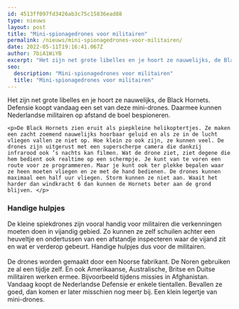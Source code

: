 ```yaml
---
id: 4513ff097fd3426ab3c75c15836ead88
type: nieuws
layout: post
title: "Mini-spionagedrones voor militairen"
permalink: /nieuws/mini-spionagedrones-voor-militairen/
date: 2022-05-11T19:16:41.067Z
author: 7biA1WiYB
excerpt: "Het zijn net grote libelles en je hoort ze nauwelijks, de Black Hornets. Defensie koopt vandaag een set van deze mini-drones. Daarmee kunnen Nederlandse militairen op afstand de boel bespioneren.  "
seo:
  description: "Mini-spionagedrones voor militairen"
  title: "Mini-spionagedrones voor militairen"
---
```

Het zijn net grote libelles en je hoort ze nauwelijks, de Black Hornets. Defensie koopt vandaag een set van deze mini-drones. Daarmee kunnen Nederlandse militairen op afstand de boel bespioneren.  

    <p>De Black Hornets zien eruit als piepkleine helikoptertjes. Ze maken een zacht zoemend nauwelijks hoorbaar geluid en als ze in de lucht vliegen vallen ze niet op. Hoe klein zo ook zijn, ze kunnen veel. De drones zijn uitgerust met een superscherpe camera die dankzij infrarood ook ’s nachts kan filmen. Wat de drone ziet, ziet degene die hem bedient ook realtime op een schermpje. Je kunt van te voren een route voor ze programmeren. Maar je kunt ook ter plekke bepalen waar ze heen moeten vliegen en ze met de hand bedienen. De drones kunnen maximaal een half uur vliegen. Storm kunnen ze niet aan. Waait het harder dan windkracht 6 dan kunnen de Hornets beter aan de grond blijven. </p>
<h3><strong>Handige hulpjes</strong></h3>
<p>De kleine spiekdrones zijn vooral handig voor militairen die verkenningen moeten doen in vijandig gebied. Zo kunnen ze zelf schuilen achter een heuveltje en ondertussen van een afstandje inspecteren waar de vijand zit en wat er verderop gebeurt. Handige hulpjes dus voor de militairen.<br><br>De drones worden gemaakt door een Noorse fabrikant. De Noren gebruiken ze al een tijdje zelf. En ook Amerikaanse, Australische, Britse en Duitse militairen werken ermee. Bijvoorbeeld tijdens missies in Afghanistan. Vandaag koopt de Nederlandse Defensie er enkele tientallen. Bevallen ze goed, dan komen er later misschien nog meer bij. Een klein legertje van mini-drones.</p>  
